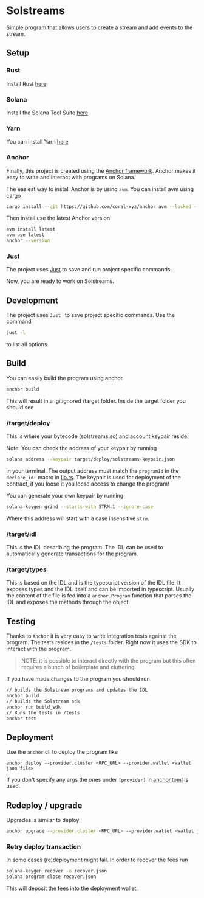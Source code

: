 # Solstreams

Simple program that allows users to create a stream and add events to the stream.

## Setup

### Rust

Install Rust [here](https://www.rust-lang.org/tools/install)

### Solana

Install the Solana Tool Suite [here](https://docs.solana.com/cli/install-solana-cli-tools)

### Yarn

You can install Yarn [here](https://yarnpkg.com/getting-started/install)

### Anchor

Finally, this project is created using the [Anchor framework](https://github.com/coral-xyz/anchor). Anchor makes it easy to write and interact with programs on Solana.

The easiest way to install Anchor is by using `avm`. You can install avm using cargo

```bash
cargo install --git https://github.com/coral-xyz/anchor avm --locked --force
```

Then install use the latest Anchor version

```bash
avm install latest
avm use latest
anchor --version
```

### Just

The project uses [Just](https://github.com/casey/just#installation) to save and run project specific commands.

Now, you are ready to work on Solstreams.

## Development

The project uses `Just ` to save project specific commands. Use the command

```bash
just -l
```

to list all options.

## Build

You can easily build the program using anchor

```bash
anchor build
```

This will result in a .gitignored /target folder. Inside the target folder you should see

### /target/deploy

This is where your bytecode (solstreams.so) and account keypair reside.

Note: You can check the address of your keypair by running

```bash
solana address --keypair target/deploy/solstreams-keypair.json
```

in your terminal. The output address must match the `programId` in the `declare_id!` macro in [lib.rs](./programs/solstreams/src/lib.rs). The keypair is used for deployment of the contract, if you loose it you loose access to change the program!

You can generate your own keypair by running

```bash
solana-keygen grind --starts-with STRM:1 --ignore-case
```

Where this address will start with a case insensitive `strm`.

### /target/idl

This is the IDL describing the program. The IDL can be used to automatically generate transactions for the program.

### /target/types

This is based on the IDL and is the typescript version of the IDL file. It exposes types and the IDL itself and can be imported in typescript. Usually the content of the file is fed into a `anchor.Program` function that parses the IDL and exposes the methods through the object.

## Testing

Thanks to `Anchor` it is very easy to write integration tests against the program. The tests resides in the `/tests` folder. Right now it uses the SDK to interact with the program.

> NOTE: it is possible to interact directly with the program but this often requires a bunch of boilerplate and cluttering.

If you have made changes to the program you should run

```bash
// builds the Solstream programs and updates the IDL
anchor build
// builds the Solstream sdk
anchor run build_sdk
// Runs the tests in /tests
anchor test
```

## Deployment

Use the `anchor` cli to deploy the program like

```
anchor deploy --provider.cluster <RPC_URL> --provider.wallet <wallet json file>
```

If you don't specify any args the ones under `[provider]` in [anchor.toml](./Anchor.toml) is used.

## Redeploy / upgrade

Upgrades is similar to deploy

```bash
anchor upgrade --provider.cluster <RPC_URL> --provider.wallet <wallet json file>
```

### Retry deploy transaction

In some cases (re)deployment might fail. In order to recover the fees run

```bash
solana-keygen recover -o recover.json
solana program close recover.json
```

This will deposit the fees into the deployment wallet.
